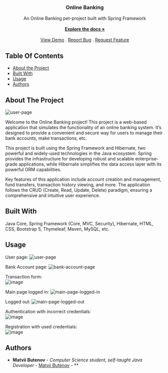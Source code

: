 <br/>
<p align="center">
  <h3 align="center">Online Banking</h3>

  <p align="center">
    An Online Banking pet-project built with Spring Framework
    <br/>
    <br/>
    <a href="https://github.com/RetiX1337/OnlineBanking"><strong>Explore the docs »</strong></a>
    <br/>
    <br/>
    <a href="https://github.com/RetiX1337/OnlineBanking">View Demo</a>
    .
    <a href="https://github.com/RetiX1337/OnlineBanking/issues">Report Bug</a>
    .
    <a href="https://github.com/RetiX1337/OnlineBanking/issues">Request Feature</a>
  </p>
</p>



## Table Of Contents

* [About the Project](#about-the-project)
* [Built With](#built-with)
* [Usage](#usage)
* [Authors](#authors)

## About The Project

![user-page](https://github.com/RetiX1337/OnlineBanking/assets/32012511/3c6a9274-01b6-4112-96e9-c9126cd1f924)

Welcome to the Online Banking project! This project is a web-based application that simulates the functionality of an online banking system. It’s designed to provide a convenient and secure way for users to manage their bank accounts, make transactions, etc.

This project is built using the Spring Framework and Hibernate, two powerful and widely-used technologies in the Java ecosystem. Spring provides the infrastructure for developing robust and scalable enterprise-grade applications, while Hibernate simplifies the data access layer with its powerful ORM capabilities.

Key features of this application include account creation and management, fund transfers, transaction history viewing, and more. The application follows the CRUD (Create, Read, Update, Delete) paradigm, ensuring a comprehensive and intuitive user experience.

## Built With

Java Core, Spring Framework (Core, MVC, Security), Hibernate, HTML, CSS, Bootstrap 5, Thymeleaf, Maven, MySQL, etc.

## Usage
User page:
![user-page](https://github.com/RetiX1337/OnlineBanking/assets/32012511/3c6a9274-01b6-4112-96e9-c9126cd1f924)

Bank Account page:
![bank-account-page](https://github.com/RetiX1337/OnlineBanking/assets/32012511/d262811a-0592-4a71-b608-97d39a6938c4)

Transaction form:
<br/>
![image](https://github.com/RetiX1337/OnlineBanking/assets/32012511/b5727468-b5d4-4d2e-bf5c-44f7c868711d)

Main page logged in:
![main-page-logged-in](https://github.com/RetiX1337/OnlineBanking/assets/32012511/66b83ece-ab7a-449d-a978-5813e75dade3)

Logged out:
![main-page-logged-out](https://github.com/RetiX1337/OnlineBanking/assets/32012511/6e380dce-785e-4516-a275-15575795e79d)

Authentication with incorrect credentials:
<br/>
![image](https://github.com/RetiX1337/OnlineBanking/assets/32012511/b1839227-8ec3-462d-9736-b7a2cecaae11)

Registration with used credentials:
<br/>
![image](https://github.com/RetiX1337/OnlineBanking/assets/32012511/be96a844-3f2e-4d8e-9ef6-5c7599625ab2)


## Authors

* **Matvii Butenov** - *Computer Science student, self-taught Java Developer* - [Matvii Butenov](https://www.linkedin.com/in/matvii-butenov/) - **

